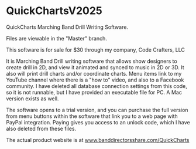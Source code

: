 # QuickChartsV2025
QuickCharts Marching Band Drill Writing Software.

Files are viewable in the "Master" branch.

This software is for sale for $30 through my company, Code Crafters, LLC

It is Marching Band Drill writing software that allows show designers to create drill in 2D, and view it animated and synced to music in 2D or 3D. It also will print drill charts and/or coordinate charts.  Menu items link to my YouTube channel where there is a "how to" video, and also to a Facebook community. I have deleted all database connection settings from this code, so it is not runnable, but I have provided an executable file for PC.  A Mac version exists as well.

The software opens to a trial version, and you can purchase the full version from menu buttons within the software that link you to a web page with PayPal integration.  Paying gives you access to an unlock code, which I have also deleted from these files.

The actual product website is at www.banddirectorsshare.com/QuickCharts

